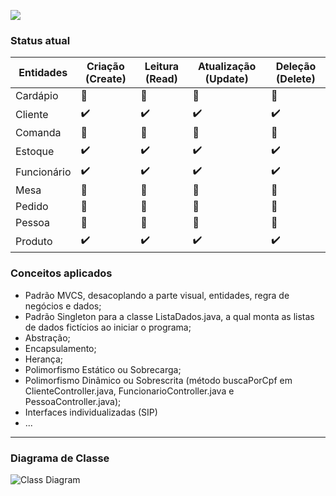 ![](https://github.com/regis-amaral/ProjetoRavin/blob/26a00626ba9604b7eb31236d6b8e46c22f6fbbad/documentation/printTelaInicial.png)

### Status atual

|   Entidades  | Criação (Create)   | Leitura (Read)     | Atualização (Update) | Deleção (Delete)   |
|--------------|--------------------|--------------------|----------------------|--------------------|
| Cardápio     | 🚧 | 🚧 | 🚧 | 🚧 |
| Cliente      | ✔️ | ✔️ | ✔️  | ✔️ |
| Comanda      | 🚧 | 🚧 | 🚧 | 🚧 |
| Estoque      | ✔️ | ✔️ | ✔️ | ✔️ |
| Funcionário  | ✔️ | ✔️ | ✔️  | ✔️ |
| Mesa         | 🚧 | 🚧 | 🚧 | 🚧 |
| Pedido       | 🚧 | 🚧 | 🚧 | 🚧 |
| Pessoa       | 🚧 | 🚧 | 🚧 | 🚧 |
| Produto      | ✔️ | ✔️ | ✔️ | ✔️ |

### Conceitos aplicados
- Padrão MVCS, desacoplando a parte visual, entidades, regra de negócios e dados;
- Padrão Singleton para a classe ListaDados.java, a qual monta as listas de dados fictícios ao iniciar o programa;
- Abstração;
- Encapsulamento;
- Herança;
- Polimorfismo Estático ou Sobrecarga;
- Polimorfismo Dinâmico ou Sobrescrita (método buscaPorCpf em ClienteController.java, FuncionarioController.java e PessoaController.java);
- Interfaces individualizadas (SIP)
- ...

  
---

### Diagrama de Classe
![Class Diagram](https://github.com/regis-amaral/ProjetoRavin/blob/522c9d95853c838f20f49375083ab8d39b16bd81/documentation/ClassDiagram.png)
